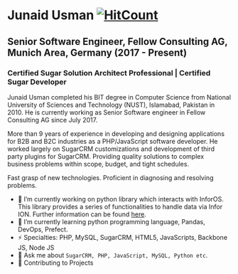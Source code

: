 # Junaid Usman [![HitCount](http://hits.dwyl.com/R3dian/R3dian.svg)](http://hits.dwyl.com/R3dian/R3dian)
## Senior Software Engineer, Fellow Consulting AG, Munich Area, Germany (2017 - Present)
### Certified Sugar Solution Architect Professional | Certified Sugar Developer

Junaid Usman completed his BIT degree in Computer Science from National University of Sciences and Technology (NUST), Islamabad, Pakistan in 2010. He is currently working as Senior Software engineer in Fellow Consulting AG since July 2017.

More than 9 years of experience in developing and designing applications for B2B and B2C industries as a PHP/JavaScript software developer. He worked largely on SugarCRM customizations and development of third party plugins for SugarCRM. Providing quality solutions to complex business problems within scope, budget, and tight schedules.

Fast grasp of new technologies. Proficient in diagnosing and resolving problems.

- 🔭 I’m currently working on python library which interacts with InforOS. This library provides a series of functionalities to handle data via Infor ION. Further information can be found [here](https://github.com/Fellow-Consulting-AG/inforion).
- 🌱 I’m currently learning python programming language, Pandas, DevOps, Prefect.
- ⚡ Specialties: PHP, MySQL, SugarCRM, HTML5, JavaScripts, Backbone JS, Node JS
- 💬 Ask me about `SugarCRM, PHP, JavaScript, MySQL, Python etc`.
- 🤝 Contributing to Projects

<!--
**R3dian/R3dian** is a ✨ _special_ ✨ repository because its `README.md` (this file) appears on your GitHub profile.

Here are some ideas to get you started:

- 🔭 I’m currently working on python library ...
- 🌱 I’m currently learning ...
- 👯 I’m looking to collaborate on ...
- 🤔 I’m looking for help with ...
- 💬 Ask me about ...
- 📫 How to reach me: ...
- 😄 Pronouns: ...
- ⚡ Fun fact: ...
-->
